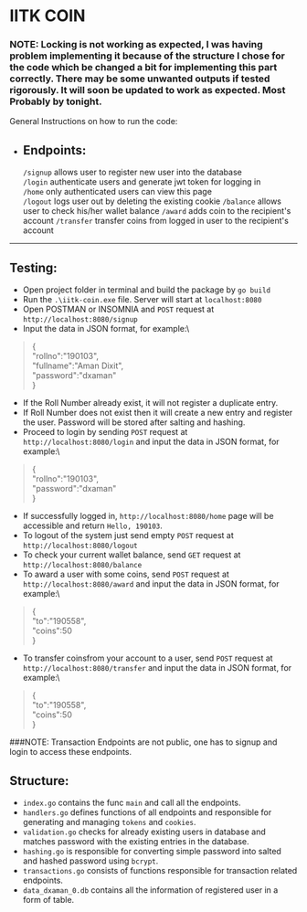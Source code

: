 # IITK COIN
### NOTE: Locking is not working as expected, I was having problem implementing it because of the structure I chose for the code which  be changed a bit for implementing this part correctly. There may be some unwanted outputs if tested rigorously. It will soon be updated to work as expected. Most Probably by tonight.
General Instructions on how to run the code:
- ## Endpoints:
   
    ```/signup``` allows user to register new user into the database\
    ```/login```  authenticate users and generate jwt token for logging in\
    ```/home``` only authenticated users can view this page\
    ```/logout``` logs user out by deleting the existing cookie
    ```/balance``` allows user to check his/her wallet balance
     ```/award``` adds coin to the recipient's account
     ```/transfer``` transfer coins from logged in user to the recipient's account
    
 ***   
## Testing:
  - Open project folder in terminal and build the package by ```go build```
  - Run the ```.\iitk-coin.exe``` file. Server will start at ```localhost:8080```
  - Open POSTMAN or INSOMNIA and ```POST``` request at ```http://localhost:8080/signup```
  - Input the data in JSON format, for example:\
   >{ \
	 "rollno":"190103", \
	 "fullname":"Aman Dixit", \
	 "password":"dxaman" \
    } 
  - If the Roll Number already exist, it will not register a duplicate entry.
  - If Roll Number does not exist then it will create a new entry and register the user. Password will be stored after salting and hashing.
  - Proceed to login by sending ```POST``` request at ```http://localhost:8080/login``` and input the data in JSON format, for example:\
   >{ \
	 "rollno":"190103", \
	 "password":"dxaman" \
    } 
    
  - If successfully logged in, ```http://localhost:8080/home``` page will be accessible and return ```Hello, 190103```.
  - To logout of the system just send empty ```POST``` request at ```http://localhost:8080/logout```
  - To check your current wallet balance, send ```GET``` request at ```http://localhost:8080/balance```
  - To award a user with some coins, send ```POST``` request at ```http://localhost:8080/award``` and input the data in JSON format, for example:\
  >{ \
	 "to":"190558", \
	 "coins":50 \
    } 
  - To transfer coinsfrom your account to  a user, send ```POST``` request at ```http://localhost:8080/transfer``` and input the data in JSON format, for example:\
  >{ \
	 "to":"190558", \
	 "coins":50 \
    } 
   
   ###NOTE: Transaction Endpoints are not public, one has to signup and login to access these endpoints. 
  
## Structure:
  - ```index.go``` contains the func ```main``` and call all the endpoints.
  - ```handlers.go``` defines functions of all endpoints and responsible for generating and managing ```tokens``` and ```cookies```.
  - ```validation.go``` checks for already existing users in database and matches password with the existing entries in the database.
  - ```hashing.go``` is responsible for converting simple password into salted and hashed password using ```bcrypt```.
  - ```transactions.go``` consists of functions responsible for transaction related endpoints.
  - ```data_dxaman_0.db``` contains all the information of registered user in a form of table.

